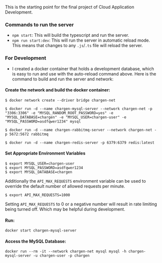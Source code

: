 This is the starting point for the final project of Cloud Application Development.

### Commands to run the server

* `npm start`: This will build the typescript and run the server.
* `npm run start:dev`: This will run the server in automatic reload mode. This means that changes to any `.js`/`.ts` file will reload the server.

### For Development

* I created a docker container that holds a development database, which is easy to run and use with the auto-reload command above. Here is the command to build and run the server and network:

#### Create the network and build the docker container:
```
$ docker network create --driver bridge chargen-net

$ docker run -d --name chargen-mysql-server --network chargen-net -p "3306:3306" -e "MYSQL_RANDOM_ROOT_PASSWORD=yes" -e "MYSQL_DATABASE=chargen" -e "MYSQL_USER=chargen-user" -e "MYSQL_PASSWORD=asdfqwer1234" mysql

$ docker run -d --name chargen-rabbitmq-server --network chargen-net -p 5672:5672 rabbitmq

$ docker run -d --name chargen-redis-server -p 6379:6379 redis:latest

```

#### Set Appropriate Environment Variables
```
$ export MYSQL_USER=chargen-user
$ export MYSQL_PASSWORD=asdfqwer1234
$ export MYSQL_DATABASE=chargen
```

Additionally the `API_MAX_REQUESTS` environment variable can be used to override the default number of allowed requests per minute.
```
$ export API_MAX_REQUESTS=1000
```

Setting `API_MAX_REQUESTS` to 0 or a negative number will result in rate limiting being turned off. Which may be helpful during development.

#### Run:
```
docker start chargen-mysql-server
```
#### Access the MySQL Database:
```
docker run --rm -it --network chargen-net mysql mysql -h chargen-mysql-server -u chargen-user -p chargen
```